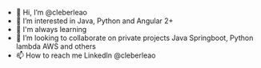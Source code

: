 - 👋 Hi, I’m @cleberleao
- 👀 I’m interested in Java, Python and Angular 2+
- 🌱 I'm always learning
- 💞️ I’m looking to collaborate on private projects Java Springboot, Python lambda AWS and others
- 📫 How to reach me LinkedIn @cleberleao

<!---
cleberleao/cleberleao is a ✨ special ✨ repository because its `README.md` (this file) appears on your GitHub profile.
You can click the Preview link to take a look at your changes.
--->
